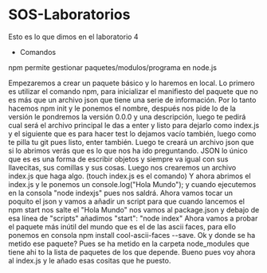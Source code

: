 # SOS-Laboratorios

Esto es lo que dimos en el laboratorio 4

- Comandos

npm permite gestionar paquetes/modulos/programa en node.js 

Empezaremos a crear un paquete básico y lo haremos en local. 
Lo primero es utilizar el comando npm, para inicializar el manifiesto del paquete que no es más que un archivo json que tiene una serie de información. Por lo tanto hacemos npm init y le ponemos el nombre, después nos pide lo de la versión le pondremos la versión 0.0.0 y una descripción, luego te pedirá cual será el archivo principal le das a enter y listo para dejarlo como index.js y el siguiente que es para hacer test lo dejamos vacío también, luego como te pilla tu git pues listo, enter también. Luego te creará un archivo json que si lo abrimos verás que es lo que nos ha ido preguntando. JSON lo único que es es una forma de escribir objetos y siempre va igual con sus llavecitas, sus comillas y sus cosas. 
Luego nos crearemos un archivo index.js que haga algo. (touch index.js es el comando) Y ahora abrimos el index.js y le ponemos un console.log("Hola Mundo"); y cuando ejecutemos en la consola "node indexjs" pues nos saldrá.
Ahora vamos  tocar un poquito el json y vamos a añadir un script para que cuando lancemos el npm start nos salte el "Hola Mundo" nos vamos al package.json y debajo de esa línea de "scripts" añadimos  "start": "node index"
Ahora vamos a probar el paquete más inútil del mundo que es el de las ascii faces, para ello ponemos en consola npm install cool-ascii-faces --save. Ok y donde se ha metido ese paquete? Pues se ha metido en la carpeta node_modules que tiene ahi to la lista de paquetes de los que depende. Bueno pues voy ahora al index.js y le añado esas cositas que he puesto.